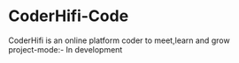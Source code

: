 # CoderHifi-Code
CoderHifi is an online platform coder to meet,learn and grow
<br>project-mode:- In development
